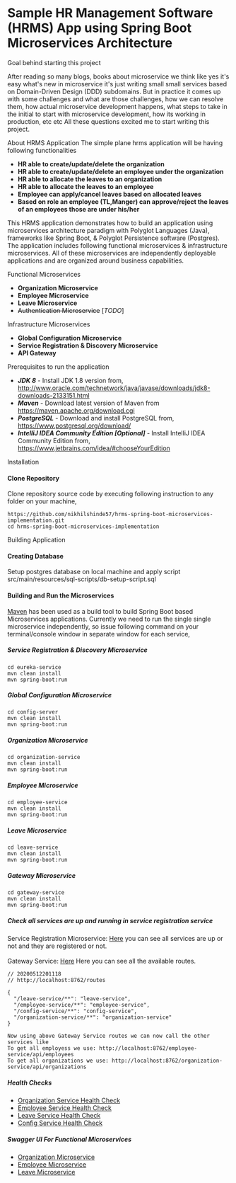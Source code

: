 # Sample HR Management Software (HRMS) App using Spring Boot Microservices Architecture

Goal behind starting this project

After reading so many blogs, books about microservice we think like yes it's easy what's new in microservice it's just writing small small services based on Domain-Driven Design (DDD) subdomains.
But in practice it comes up with some challenges and what are those challenges, how we can resolve them, how actual microservice development happens, what steps to take in the initial to start with microservice development, how its working in production, etc etc
All these questions excited me to start writing this project.  

About HRMS Application
The simple plane hrms application will be having following functionalities
* **HR able to create/update/delete the organization**
* **HR able to create/update/delete an employee under the organization**
* **HR able to allocate the leaves to an organization**
* **HR able to allocate the leaves to an employee**
* **Employee can apply/cancel leaves based on allocated leaves**
* **Based on role an employee (TL,Manger) can approve/reject the leaves of an employees those are under his/her**


This HRMS application demonstrates how to build an application using microservices architecture paradigm with Polyglot Languages (Java), frameworks like Spring Boot, & Polyglot Persistence software (Postgres).
The application includes following functional microservices & infrastructure microservices. All of these microservices are independently deployable applications and are organized around business capabilities.

Functional Microservices
* **Organization Microservice**
* **Employee Microservice**
* **Leave Microservice**
* ~~Authentication Microservice~~ [_TODO_]

Infrastructure Microservices
* **Global Configuration Microservice**
* **Service Registration & Discovery Microservice**
* **API Gateway**

Prerequisites to run the application
* **_JDK 8_** - Install JDK 1.8 version from, http://www.oracle.com/technetwork/java/javase/downloads/jdk8-downloads-2133151.html
* **_Maven_** - Download latest version of Maven from https://maven.apache.org/download.cgi
* **_PostgreSQL_** - Download and install PostgreSQL from, https://www.postgresql.org/download/
* **_IntelliJ IDEA Community Edition [Optional]_** - Install IntelliJ IDEA Community Edition from, https://www.jetbrains.com/idea/#chooseYourEdition

Installation
#### Clone Repository
Clone repository source code by executing following instruction to any folder on your machine,
```
https://github.com/nikhilshinde57/hrms-spring-boot-microservices-implementation.git
cd hrms-spring-boot-microservices-implementation
```

Building Application
#### Creating Database
Setup postgres database on local machine and apply script src/main/resources/sql-scripts/db-setup-script.sql
#### Building and Run the Microservices
[Maven](http://maven.apache.org/guides/getting-started/) has been used as a build tool to build Spring Boot based Microservices applications.
Currently we need to run the single single microservice independently, so issue following command on your terminal/console window in separate window for each service,
##### Service Registration & Discovery Microservice
```
cd eureka-service
mvn clean install
mvn spring-boot:run
```
##### Global Configuration Microservice
```
cd config-server
mvn clean install
mvn spring-boot:run
```
##### Organization Microservice
```
cd organization-service
mvn clean install
mvn spring-boot:run
```
##### Employee Microservice
```
cd employee-service
mvn clean install
mvn spring-boot:run
```
##### Leave Microservice
```
cd leave-service
mvn clean install
mvn spring-boot:run
```

##### Gateway Microservice
```
cd gateway-service
mvn clean install
mvn spring-boot:run
```

##### Check all services are up and running in service registration service 
Service Registration Microservice: [Here](http://localhost:8761/) you can see all services are up or not and they are registered or not.<br /><br />
Gateway Service: [Here](http://localhost:8762/routes) Here you can see all the available routes.

```
// 20200512201118
// http://localhost:8762/routes

{
  "/leave-service/**": "leave-service",
  "/employee-service/**": "employee-service",
  "/config-service/**": "config-service",
  "/organization-service/**": "organization-service"
}

Now using above Gateway Service routes we can now call the other services like 
To get all employess we use: http://localhost:8762/employee-service/api/employees
To get all organizations we use: http://localhost:8762/organization-service/api/organizations  
```

##### Health Checks

- [Organization Service Health Check](http://localhost:8030/actuator/health)
- [Employee Service Health Check](http://localhost:8040/actuator/health)
- [Leave Service Health Check](http://localhost:8050/actuator/health)
- [Config Service Health Check](http://localhost:8888/actuator/health)


##### Swagger UI For Functional Microservices
- [Organization Microservice](http://localhost:8030/swagger-ui.html)
- [Employee Microservice](http://localhost:8040/swagger-ui.html)
- [Leave Microservice](http://localhost:8050/swagger-ui.html)